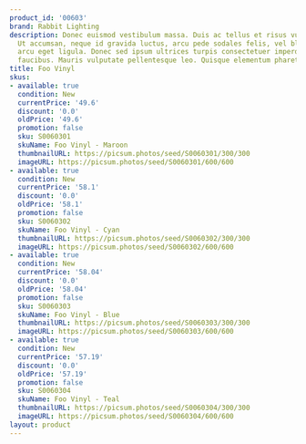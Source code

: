 ```yaml
---
product_id: '00603'
brand: Rabbit Lighting
description: Donec euismod vestibulum massa. Duis ac tellus et risus vulputate vehicula.
  Ut accumsan, neque id gravida luctus, arcu pede sodales felis, vel blandit massa
  arcu eget ligula. Donec sed ipsum ultrices turpis consectetuer imperdiet. Etiam
  faucibus. Mauris vulputate pellentesque leo. Quisque elementum pharetra lacus.
title: Foo Vinyl
skus:
- available: true
  condition: New
  currentPrice: '49.6'
  discount: '0.0'
  oldPrice: '49.6'
  promotion: false
  sku: S0060301
  skuName: Foo Vinyl - Maroon
  thumbnailURL: https://picsum.photos/seed/S0060301/300/300
  imageURL: https://picsum.photos/seed/S0060301/600/600
- available: true
  condition: New
  currentPrice: '58.1'
  discount: '0.0'
  oldPrice: '58.1'
  promotion: false
  sku: S0060302
  skuName: Foo Vinyl - Cyan
  thumbnailURL: https://picsum.photos/seed/S0060302/300/300
  imageURL: https://picsum.photos/seed/S0060302/600/600
- available: true
  condition: New
  currentPrice: '58.04'
  discount: '0.0'
  oldPrice: '58.04'
  promotion: false
  sku: S0060303
  skuName: Foo Vinyl - Blue
  thumbnailURL: https://picsum.photos/seed/S0060303/300/300
  imageURL: https://picsum.photos/seed/S0060303/600/600
- available: true
  condition: New
  currentPrice: '57.19'
  discount: '0.0'
  oldPrice: '57.19'
  promotion: false
  sku: S0060304
  skuName: Foo Vinyl - Teal
  thumbnailURL: https://picsum.photos/seed/S0060304/300/300
  imageURL: https://picsum.photos/seed/S0060304/600/600
layout: product
---
```

